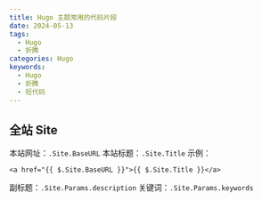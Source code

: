 ```yaml
---
title: Hugo 主题常用的代码片段
date: 2024-05-13
tags:
  - Hugo
  - 折腾
categories: Hugo
keywords:
  - Hugo
  - 折腾
  - 短代码
---
```

## 全站 Site

本站网址：`.Site.BaseURL`
本站标题：`.Site.Title`
示例：

```
<a href="{{ $.Site.BaseURL }}">{{ $.Site.Title }}</a>
```
副标题：`.Site.Params.description`
关键词：`.Site.Params.keywords`
